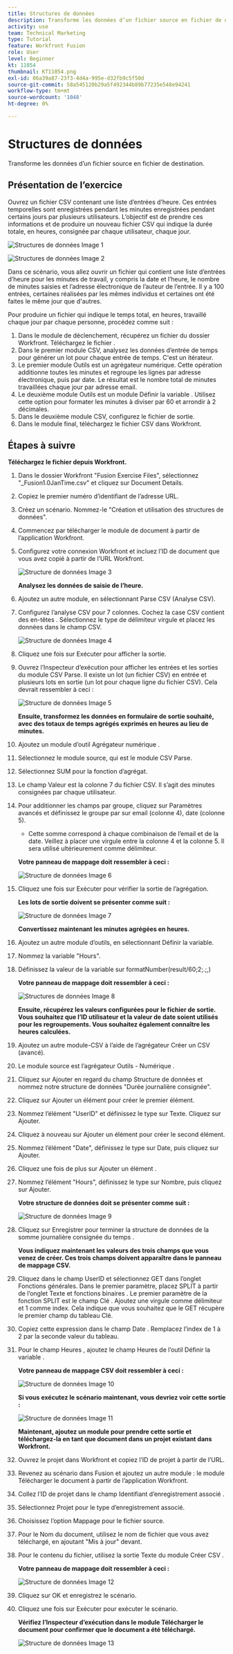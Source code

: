 ```yaml
---
title: Structures de données
description: Transforme les données d’un fichier source en fichier de destination. (Doit comporter entre 60 et 160 caractères, mais 58 caractères)
activity: use
team: Technical Marketing
type: Tutorial
feature: Workfront Fusion
role: User
level: Beginner
kt: 11054
thumbnail: KT11054.png
exl-id: 06a39a87-23f3-4d4a-995e-d32fb9c5f50d
source-git-commit: 58a545120b29a5f492344b89b77235e548e94241
workflow-type: tm+mt
source-wordcount: '1048'
ht-degree: 0%

---
```


# Structures de données

Transforme les données d’un fichier source en fichier de destination.

## Présentation de l’exercice

Ouvrez un fichier CSV contenant une liste d’entrées d’heure. Ces entrées temporelles sont enregistrées pendant les minutes enregistrées pendant certains jours par plusieurs utilisateurs. L’objectif est de prendre ces informations et de produire un nouveau fichier CSV qui indique la durée totale, en heures, consignée par chaque utilisateur, chaque jour.

![Structures de données Image 1](../12-exercises/assets/data-structures-walkthrough-1.png)

![Structures de données Image 2](../12-exercises/assets/data-structures-walkthrough-2.png)


Dans ce scénario, vous allez ouvrir un fichier qui contient une liste d’entrées d’heure pour les minutes de travail, y compris la date et l’heure, le nombre de minutes saisies et l’adresse électronique de l’auteur de l’entrée. Il y a 100 entrées, certaines réalisées par les mêmes individus et certaines ont été faites le même jour que d&#39;autres.

Pour produire un fichier qui indique le temps total, en heures, travaillé chaque jour par chaque personne, procédez comme suit :

1. Dans le module de déclenchement, récupérez un fichier du dossier Workfront. Téléchargez le fichier .
1. Dans le premier module CSV, analysez les données d’entrée de temps pour générer un lot pour chaque entrée de temps. C&#39;est un itérateur.
1. Le premier module Outils est un agrégateur numérique. Cette opération additionne toutes les minutes et regroupe les lignes par adresse électronique, puis par date. Le résultat est le nombre total de minutes travaillées chaque jour par adresse email.
1. Le deuxième module Outils est un module Définir la variable . Utilisez cette option pour formater les minutes à diviser par 60 et arrondir à 2 décimales.
1. Dans le deuxième module CSV, configurez le fichier de sortie.
1. Dans le module final, téléchargez le fichier CSV dans Workfront.

## Étapes à suivre

**Téléchargez le fichier depuis Workfront.**

1. Dans le dossier Workfront &quot;Fusion Exercise Files&quot;, sélectionnez &quot;_Fusion1.0JanTime.csv&quot; et cliquez sur Document Details.
1. Copiez le premier numéro d’identifiant de l’adresse URL.
1. Créez un scénario. Nommez-le &quot;Création et utilisation des structures de données&quot;.
1. Commencez par télécharger le module de document à partir de l’application Workfront.
1. Configurez votre connexion Workfront et incluez l’ID de document que vous avez copié à partir de l’URL Workfront.

   ![Structure de données Image 3](../12-exercises/assets/data-structures-walkthrough-3.png)

   **Analysez les données de saisie de l’heure.**

1. Ajoutez un autre module, en sélectionnant Parse CSV (Analyse CSV).
1. Configurez l’analyse CSV pour 7 colonnes. Cochez la case CSV contient des en-têtes . Sélectionnez le type de délimiteur virgule et placez les données dans le champ CSV.

   ![Structure de données Image 4](../12-exercises/assets/data-structures-walkthrough-4.png)

1. Cliquez une fois sur Exécuter pour afficher la sortie.
1. Ouvrez l’Inspecteur d’exécution pour afficher les entrées et les sorties du module CSV Parse. Il existe un lot (un fichier CSV) en entrée et plusieurs lots en sortie (un lot pour chaque ligne du fichier CSV). Cela devrait ressembler à ceci :

   ![Structure de données Image 5](../12-exercises/assets/data-structures-walkthrough-5.png)

   **Ensuite, transformez les données en formulaire de sortie souhaité, avec des totaux de temps agrégés exprimés en heures au lieu de minutes.**

1. Ajoutez un module d’outil Agrégateur numérique .
1. Sélectionnez le module source, qui est le module CSV Parse.
1. Sélectionnez SUM pour la fonction d’agrégat.
1. Le champ Valeur est la colonne 7 du fichier CSV. Il s’agit des minutes consignées par chaque utilisateur.
1. Pour additionner les champs par groupe, cliquez sur Paramètres avancés et définissez le groupe par sur email (colonne 4), date (colonne 5).

   + Cette somme correspond à chaque combinaison de l’email et de la date. Veillez à placer une virgule entre la colonne 4 et la colonne 5. Il sera utilisé ultérieurement comme délimiteur.

   **Votre panneau de mappage doit ressembler à ceci :**

   ![Structure de données Image 6](../12-exercises/assets/data-structures-walkthrough-6.png)

1. Cliquez une fois sur Exécuter pour vérifier la sortie de l’agrégation.

   **Les lots de sortie doivent se présenter comme suit :**

   ![Structure de données Image 7](../12-exercises/assets/data-structures-walkthrough-7.png)

   **Convertissez maintenant les minutes agrégées en heures.**

1. Ajoutez un autre module d’outils, en sélectionnant Définir la variable.
1. Nommez la variable &quot;Hours&quot;.
1. Définissez la valeur de la variable sur formatNumber(result/60;2;.;,)

   **Votre panneau de mappage doit ressembler à ceci :**

   ![Structures de données Image 8](../12-exercises/assets/data-structures-walkthrough-8.png)

   **Ensuite, récupérez les valeurs configurées pour le fichier de sortie. Vous souhaitez que l’ID utilisateur et la valeur de date soient utilisés pour les regroupements. Vous souhaitez également connaître les heures calculées.**

1. Ajoutez un autre module-CSV à l’aide de l’agrégateur Créer un CSV (avancé).
1. Le module source est l’agrégateur Outils - Numérique .
1. Cliquez sur Ajouter en regard du champ Structure de données et nommez notre structure de données &quot;Durée journalière consignée&quot;.
1. Cliquez sur Ajouter un élément pour créer le premier élément.
1. Nommez l’élément &quot;UserID&quot; et définissez le type sur Texte. Cliquez sur Ajouter.
1. Cliquez à nouveau sur Ajouter un élément pour créer le second élément.
1. Nommez l’élément &quot;Date&quot;, définissez le type sur Date, puis cliquez sur Ajouter.
1. Cliquez une fois de plus sur Ajouter un élément .
1. Nommez l’élément &quot;Hours&quot;, définissez le type sur Nombre, puis cliquez sur Ajouter.

   **Votre structure de données doit se présenter comme suit :**

   ![Structure de données Image 9](../12-exercises/assets/data-structures-walkthrough-9.png)

1. Cliquez sur Enregistrer pour terminer la structure de données de la somme journalière consignée du temps .

   **Vous indiquez maintenant les valeurs des trois champs que vous venez de créer. Ces trois champs doivent apparaître dans le panneau de mappage CSV.**

1. Cliquez dans le champ UserID et sélectionnez GET dans l’onglet Fonctions générales. Dans le premier paramètre, placez SPLIT à partir de l’onglet Texte et fonctions binaires . Le premier paramètre de la fonction SPLIT est le champ Clé . Ajoutez une virgule comme délimiteur et 1 comme index. Cela indique que vous souhaitez que le GET récupère le premier champ du tableau Clé.
1. Copiez cette expression dans le champ Date . Remplacez l’index de 1 à 2 par la seconde valeur du tableau.
1. Pour le champ Heures , ajoutez le champ Heures de l’outil Définir la variable .

   **Votre panneau de mappage CSV doit ressembler à ceci :**

   ![Structure de données Image 10](../12-exercises/assets/data-structures-walkthrough-10.png)

   **Si vous exécutez le scénario maintenant, vous devriez voir cette sortie :**

   ![Structure de données Image 11](../12-exercises/assets/data-structures-walkthrough-11.png)

   **Maintenant, ajoutez un module pour prendre cette sortie et téléchargez-la en tant que document dans un projet existant dans Workfront.**

1. Ouvrez le projet dans Workfront et copiez l’ID de projet à partir de l’URL.
1. Revenez au scénario dans Fusion et ajoutez un autre module : le module Télécharger le document à partir de l’application Workfront.
1. Collez l’ID de projet dans le champ Identifiant d’enregistrement associé .
1. Sélectionnez Projet pour le type d’enregistrement associé.
1. Choisissez l’option Mappage pour le fichier source.
1. Pour le Nom du document, utilisez le nom de fichier que vous avez téléchargé, en ajoutant &quot;Mis à jour&quot; devant.
1. Pour le contenu du fichier, utilisez la sortie Texte du module Créer CSV .

   **Votre panneau de mappage doit ressembler à ceci :**

   ![Structure de données Image 12](../12-exercises/assets/data-structures-walkthrough-12.png)

1. Cliquez sur OK et enregistrez le scénario.
1. Cliquez une fois sur Exécuter pour exécuter le scénario.

   **Vérifiez l’Inspecteur d’exécution dans le module Télécharger le document pour confirmer que le document a été téléchargé.**

   ![Structure de données Image 13](../12-exercises/assets/data-structures-walkthrough-13.png)

